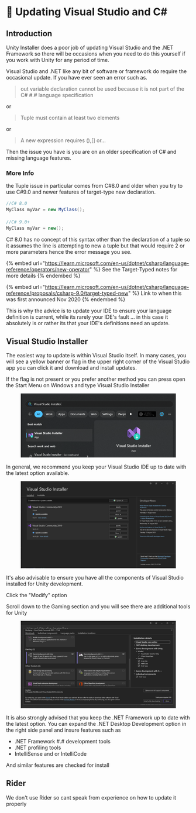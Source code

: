 # 🔼 Updating Visual Studio and C\#

## Introduction

Unity Installer does a poor job of updating Visual Studio and the .NET Framework so there will be occasions when you need to do this yourself if you work with Unity for any period of time.

Visual Studio and .NET like any bit of software or framework do require the occasional update. If you have ever seen an error such as.

> out variable declaration cannot be used because it is not part of the C# #.# language specification

or&#x20;

> Tuple must contain at least two elements

or

> A new expression requires (),\[] or...

Then the issue you have is you are on an older specification of C# and missing language features.

### More Info

the Tuple issue in particular comes from C#8.0 and older when you try to use C#9.0 and newer features of target-type new declaration.

```csharp
//C# 8.0
MyClass myVar = new MyClass();

//C# 9.0+
MyClass myVar = new();
```

C# 8.0 has no concept of this syntax other than the declaration of a tuple so it assumes the line is attempting to new a tuple but that would require 2 or more parameters hence the error message you see.

{% embed url="https://learn.microsoft.com/en-us/dotnet/csharp/language-reference/operators/new-operator" %}
See the Target-Typed notes for more details
{% endembed %}

{% embed url="https://learn.microsoft.com/en-us/dotnet/csharp/language-reference/proposals/csharp-9.0/target-typed-new" %}
Link to when this was first announced Nov 2020
{% endembed %}

This is why the advice is to update your IDE to ensure your language definition is current, while its rarely your IDE's fault ... in this case it absolutely is or rather its that your IDE's definitions need an update.

## Visual Studio Installer

The easiest way to update is within Visual Studio itself. In many cases, you will see a yellow banner or flag in the upper right corner of the Visual Studio app you can click it and download and install updates.

If the flag is not present or you prefer another method you can press open the Start Menu on Windows and type Visual Studio Installer

<figure><img src="../../.gitbook/assets/image (5) (1) (1) (1) (1) (1) (1) (1) (1) (1) (1) (1) (1) (1) (1) (1).png" alt=""><figcaption></figcaption></figure>

In general, we recommend you keep your Visual Studio IDE up to date with the latest option available.

<figure><img src="../../.gitbook/assets/image (1) (1) (1) (1) (1) (1) (1) (1) (1) (1) (1) (1) (1) (1) (1) (1) (1) (1) (1) (1) (1) (1) (1) (1).png" alt=""><figcaption></figcaption></figure>

It's also advisable to ensure you have all the components of Visual Studio installed for Unity development.

Click the "Modify" option&#x20;

Scroll down to the Gaming section and you will see there are additional tools for Unity

<figure><img src="../../.gitbook/assets/image (2) (1) (1) (1) (1) (1) (1) (1) (1) (1) (1) (1) (1) (1) (1) (1) (1) (1) (1) (1) (1).png" alt=""><figcaption></figcaption></figure>

It is also strongly advised that you keep the .NET Framework up to date with the latest option. You can expand the .NET Desktop Development option in the right side panel and insure features such as&#x20;

* .NET Framework #.# development tools
* .NET profiling tools
* IntelliSense and or IntelliCode

And similar features are checked for install

## Rider

We don't use Rider so cant speak from experience on how to update it properly
